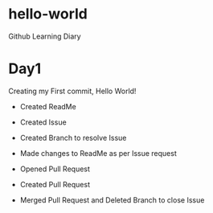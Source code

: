 # hello-world
Github Learning Diary

Day1
====
Creating my First commit, Hello World!
  
  * Created ReadMe
  
  * Created Issue
  
  * Created Branch to resolve Issue
  
  * Made changes to ReadMe as per Issue request
  
  * Opened Pull Request
  
  * Created Pull Request
  
  * Merged Pull Request and Deleted Branch to close Issue
